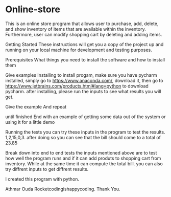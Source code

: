 # Online-store
This is an online store program that allows user to purchase, add, delete, and show inventory of items that are available within the inventory. Furthermore, user can modify shopping cart by deleting and adding items.  

Getting Started
These instructions will get you a copy of the project up and running on your local machine for development and testing purposes.

Prerequisites
What things you need to install the software and how to install them

Give examples
Installing
to install progam, make sure you have pycharm installed, simply go to https://www.anaconda.com/, download it, then go to https://www.jetbrains.com/products.html#lang=python to download pycharm. 
after installing, please run the inputs to see what results you will get.

Give the example
And repeat

until finished
End with an example of getting some data out of the system or using it for a little demo

Running the tests
you can try these inputs in the program to test the results. 1,2,15,0,3. after doing so you can see that the bill should come to a total of 23.85

Break down into end to end tests
the inputs mentioned above are to test how well the program runs and if it can add produts to shopping cart from inventory. While at the same time it can compute the total bill. 
you can also try diffrent inputs to get diffrent results.

I created this program with python.

Athmar Ouda 
Rocketcodingishappycoding.
Thank You.
